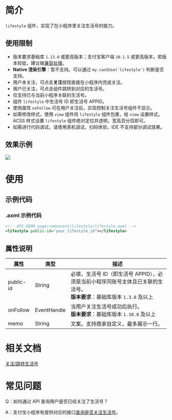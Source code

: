 # 简介

`lifestyle` 组件，实现了在小程序里关注生活号的能力。

## 使用限制

- 版本要求基础库 `1.13.0` 或更高版本；支付宝客户端 `10.1.5` 或更高版本，若版本较低，建议做[兼容处理](https://opendocs.alipay.com/mini/framework/compatibility)。
- **Native 渲染引擎**：暂不支持。可以通过 `my.canIUse('lifestyle')` 判断是否支持。
- 用户未关注，可点击**关注**按钮直接在小程序内完成关注。
- 用户已关注，可点击组件跳转到对应的生活号。
- 仅支持已与当前小程序关联的生活号。
- 组件 `lifestyle` 中生活号 ID 即生活号 APPID。
- 使用属性 `onFollow` 可在用户关注后，实现控制关注生活号组件不显示。
- 如需修改样式，使用 `view` 组件将 `lifestyle` 组件包裹，给 `view` 设置样式。ACSS 样式设置 `lifestyle` 组件绝对定位并透明，宽高百分百即可。
- 如需进行代码调试，请使用真机调试，扫码体验，IDE 不支持部分调试效果。

## 效果示例

![](https://gw.alipayobjects.com/zos/skylark-tools/public/files/6fe57c3ac1bbb263ac7ff6d931e19123.png)

# 使用

## 示例代码

### .axml 示例代码

```xml
<!-- API-DEMO page/component/lifestyle/lifestyle.axml -->
<lifestyle public-id="your_lifestyle_id"></lifestyle>
```

## 属性说明

| 属性       | 类型         | 描述                                                                                 |
| ---------- | ------------ | ------------------------------------------------------------------------------------ |
| public-id  | String       | 必填，生活号 ID（即生活号 APPID），必须是当前小程序同账号主体且已关联的生活号。<br>**版本要求**：基础库版本 `1.3.0` 及以上 |
| onFollow   | EventHandle  | 当用户关注生活号成功后执行。<br>**版本要求**：基础库版本 `1.10.0` 及以上               |
| memo       | String       | 文案。支持商家自定义，最多展示一行。                                                 |

# 相关文档

[关注/跳转生活号](https://opendocs.alipay.com/mini/introduce/bntnry)
# 常见问题

Q：如何通过 API 查询用户是否已经关注了生活号？

A：支付宝小程序有提供对应的接口[查询是否关注生活号](https://opendocs.alipay.com/apis/api_6/alipay.open.public.user.follow.query)。
